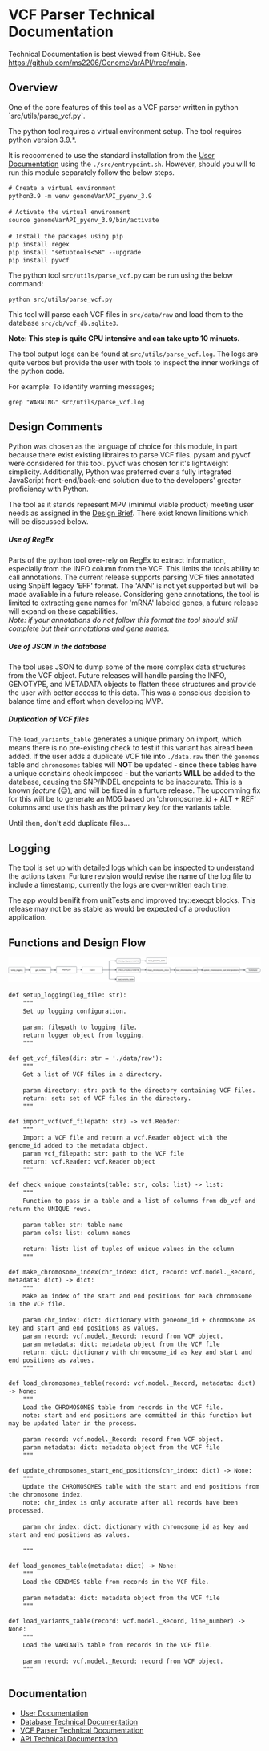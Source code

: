 <h1>VCF Parser Technical Documentation</h1>

Technical Documentation is best viewed from GitHub. See <a href='https://github.com/ms2206/GenomeVarAPI/tree/main'>https://github.com/ms2206/GenomeVarAPI/tree/main</a>.

<h2>Overview</h2>
One of the core features of this tool as a VCF parser written in python `src/utils/parse_vcf.py`.

The python tool requires a virtual environment setup. The tool requires python version 3.9.*.

It is reccomened to use the standard installation from the <a href='./user_guide.md'>User Documentation</a> using the
<code>./src/entrypoint.sh</code>. However, should you will to run this module separately follow the below steps.


```
# Create a virtual environment
python3.9 -m venv genomeVarAPI_pyenv_3.9

# Activate the virtual environment
source genomeVarAPI_pyenv_3.9/bin/activate

# Install the packages using pip
pip install regex
pip install "setuptools<58" --upgrade
pip install pyvcf
```

The python tool `src/utils/parse_vcf.py` can be run using the below command: <br>
```
python src/utils/parse_vcf.py
```

This tool will parse each VCF files in `src/data/raw` and load them to the database `src/db/vcf_db.sqlite3`.

<strong>Note: This step is quite CPU intensive and can take upto 10 minuets.</strong> 

The tool output logs can be found at `src/utils/parse_vcf.log`. The logs are quite verbos but provide the 
user with tools to inspect the inner workings of the python code.

For example:
To identify warning messages;<br>
```
grep "WARNING" src/utils/parse_vcf.log
```
<h2>Design Comments</h2>

Python was chosen as the language of choice for this module, in part because there exist existing libraires to parse VCF files. pysam and pyvcf were considered for this tool. pyvcf was chosen for it's lightweight simplicity. Additionally, Python was preferred over a fully integrated JavaScript front-end/back-end solution due to the developers' greater proficiency with Python.

The tool as it stands represent MPV (minimul viable product) meeting user needs as assigned in the <a href='../I-BIX-DAT Assignment Brief 2025-1.pdf'>Design Brief</a>. There exist known limitions which will be discussed below.

<h5>Use of RegEx</h5>
Parts of the python tool over-rely on RegEx to extract information, especially from the INFO column from the VCF. This limits the tools ability to call annotations. The current release supports parsing VCF files annotated using SnpEff legacy 'EFF' format. The 'ANN' is not yet supported but will be made avaliable in a future release. Considering gene annotations, the tool is limited to extracting gene names for 'mRNA' labeled genes, a future release will expand on these capabilities. <br><em>Note: if your annotations do not follow this format the tool should still complete but their annotations and gene names.</em>

<h5>Use of JSON in the database</h5>
The tool uses JSON to dump some of the more complex data structures from the VCF object. Future releases will handle parsing the INFO, GENOTYPE, and METADATA objects to flatten these structures and provide the user with better access to this data. This was a conscious decision to balance time and effort when developing MVP.

<h5>Duplication of VCF files</h5>
The <code>load_variants_table</code> generates a unique primary on import, which means there is no pre-existing check to test if this variant has alread been added. If the user adds a duplicate VCF file into <code>./data.raw</code> then the <code>genomes</code> table and <code>chromosomes</code> tables will <b>NOT</b> be updated - since these tables have a unique constains check imposed - but the variants <b>WILL</b> be added to the database, causing the SNP/INDEL endpoints to be inaccurate. This is a known <i>feature</i> (😉), and will be fixed in a furture release. The upcomming fix for this will be to generate an MD5 based on 'chromosome_id + ALT + REF' columns and use this hash as the primary key for the variants table. 


Until then, don't add duplicate files... 

<h2>Logging</h2>
The tool is set up with detailed logs which can be inspected to understand the actions taken. Furture revision would revise the name of the log file to include a timestamp, currently the logs are over-written each time. 

The app would benifit from unitTests and improved try::execpt blocks. This release may not be as stable as would be expected of a production application.

<h2>Functions and Design Flow</h2>
<img src='./figures/parser_workflow.svg' alt='Flowchart of parser_workflow'>

```
def setup_logging(log_file: str):
    """
    Set up logging configuration.

    param: filepath to logging file.
    return logger object from logging.
    """
```

```
def get_vcf_files(dir: str = './data/raw'):
    """
    Get a list of VCF files in a directory.

    param directory: str: path to the directory containing VCF files.
    return: set: set of VCF files in the directory.
    """
```

```
def import_vcf(vcf_filepath: str) -> vcf.Reader:
    """
    Import a VCF file and return a vcf.Reader object with the genome_id added to the metadata object.
    param vcf_filepath: str: path to the VCF file
    return: vcf.Reader: vcf.Reader object
    """
```

```
def check_unique_constaints(table: str, cols: list) -> list:
    """
    Function to pass in a table and a list of columns from db_vcf and return the UNIQUE rows.

    param table: str: table name
    param cols: list: column names
    
    return: list: list of tuples of unique values in the column
    """
```

```
def make_chromosome_index(chr_index: dict, record: vcf.model._Record, metadata: dict) -> dict:
    """
    Make an index of the start and end positions for each chromosome in the VCF file.

    param chr_index: dict: dictionary with geneome_id + chromosome as key and start and end positions as values.
    param record: vcf.model._Record: record from VCF object.
    param metadata: dict: metadata object from the VCF file
    return: dict: dictionary with chromosome_id as key and start and end positions as values.
    """
```

```
def load_chromosomes_table(record: vcf.model._Record, metadata: dict) -> None:
    """
    Load the CHROMOSOMES table from records in the VCF file. 
    note: start and end positions are committed in this function but may be updated later in the process.

    param record: vcf.model._Record: record from VCF object.
    param metadata: dict: metadata object from the VCF file
    """
```

```
def update_chromosomes_start_end_positions(chr_index: dict) -> None:
    """
    Update the CHROMOSOMES table with the start and end positions from the chromosome index.
    note: chr_index is only accurate after all records have been processed.

    param chr_index: dict: dictionary with chromosome_id as key and start and end positions as values.

    """
```

```
def load_genomes_table(metadata: dict) -> None:
    """
    Load the GENOMES table from records in the VCF file.

    param metadata: dict: metadata object from the VCF file
    """
```

```
def load_variants_table(record: vcf.model._Record, line_number) -> None:
    """
    Load the VARIANTS table from records in the VCF file.

    param record: vcf.model._Record: record from VCF object.
    """
```



<h2>Documentation</h2>
<ul>
<li><a href='./user_guide.md'>User Documentation</a></li>
<li><a href='./database_technical_docs.md'>Database Technical Documentation</a></li>
<li><a href='./parse_vcf_technical_docs.md'>VCF Parser Technical Documentation</a></li>
<li><a href='./server_technical_docs.md'>API Technical Documentation</a></li>
</ul>